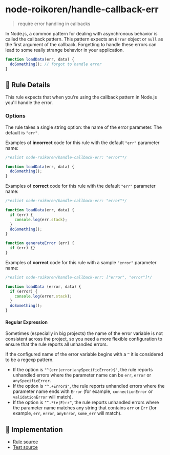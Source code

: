 # node-roikoren/handle-callback-err
> require error handling in callbacks

In Node.js, a common pattern for dealing with asynchronous behavior is called the callback pattern.
This pattern expects an `Error` object or `null` as the first argument of the callback.
Forgetting to handle these errors can lead to some really strange behavior in your application.

```js
function loadData(err, data) {
  doSomething(); // forgot to handle error
}
```

## 📖 Rule Details

This rule expects that when you're using the callback pattern in Node.js you'll handle the error.

### Options

The rule takes a single string option: the name of the error parameter. The default is `"err"`.

Examples of **incorrect** code for this rule with the default `"err"` parameter name:

```js
/*eslint node-roikoren/handle-callback-err: "error"*/

function loadData(err, data) {
  doSomething();
}

```

Examples of **correct** code for this rule with the default `"err"` parameter name:

```js
/*eslint node-roikoren/handle-callback-err: "error"*/

function loadData(err, data) {
  if (err) {
    console.log(err.stack);
  }
  doSomething();
}

function generateError (err) {
  if (err) {}
}
```

Examples of **correct** code for this rule with a sample `"error"` parameter name:

```js
/*eslint node-roikoren/handle-callback-err: ["error", "error"]*/

function loadData (error, data) {
  if (error) {
    console.log(error.stack);
  }
  doSomething();
}
```

#### Regular Expression

Sometimes (especially in big projects) the name of the error variable is not consistent across the project,
so you need a more flexible configuration to ensure that the rule reports all unhandled errors.

If the configured name of the error variable begins with a `^` it is considered to be a regexp pattern.

* If the option is `"^(err|error|anySpecificError)$"`, the rule reports unhandled errors where the parameter name can be `err`, `error` or `anySpecificError`.
* If the option is `"^.+Error$"`, the rule reports unhandled errors where the parameter name ends with `Error` (for example, `connectionError` or `validationError` will match).
* If the option is `"^.*(e|E)rr"`, the rule reports unhandled errors where the parameter name matches any string that contains `err` or `Err` (for example, `err`, `error`, `anyError`, `some_err` will match).

## 🔎 Implementation

- [Rule source](https://github.com/roikoren755/eslint-plugin-node/blob/v3.0.1/src/rules/handle-callback-err.ts)
- [Test source](https://github.com/roikoren755/eslint-plugin-node/blob/v3.0.1/tests/src/rules/handle-callback-err.ts)
